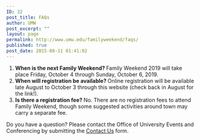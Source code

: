 ```yaml
---
ID: 32
post_title: FAQs
author: UMW
post_excerpt: ""
layout: page
permalink: http://www.umw.edu/familyweekend/faqs/
published: true
post_date: 2015-08-11 01:41:02
---
```

<ol>
 	<li><strong>When is the next Family Weekend? </strong>Family Weekend 2019 will take place Friday, October 4 through Sunday, October 6, 2019.</li>
 	<li><strong>When will registration be available? </strong>Online registration will be available late August to October 3 through this website (check back in August for the link!).</li>
 	<li><strong>Is there a registration fee? </strong>No. There are no registration fees to attend Family Weekend, though some suggested activities around town may carry a separate fee.</li>
</ol>
Do you have a question? Please contact the Office of University Events and Conferencing by submitting the <a href="http://www.umw.edu/familyweekend/contact-us/">Contact Us</a> form.